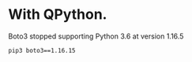 # With QPython.  

Boto3 stopped supporting Python 3.6 at version 1.16.5

```pip3 boto3==1.16.15```

